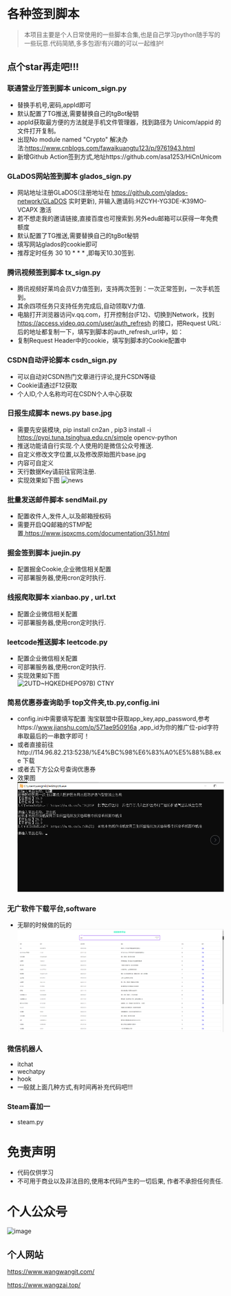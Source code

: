 # 各种签到脚本
> 本项目主要是个人日常使用的一些脚本合集,也是自己学习python随手写的一些玩意.代码简陋,多多包涵!有兴趣的可以一起维护!
## 点个star再走吧!!!
### 联通营业厅签到脚本 unicom_sign.py 
* 替换手机号,密码,appId即可
* 默认配置了TG推送,需要替换自己的tgBot秘钥
* appId获取最方便的方法就是手机文件管理器，找到路径为 Unicom/appid 的文件打开复制。
* 出现No module named "Crypto" 解决办法:https://www.cnblogs.com/fawaikuangtu123/p/9761943.html
* 新增Github Action签到方式,地址https://github.com/asa1253/HiCnUnicom

### GLaDOS网站签到脚本 glados_sign.py
* 网站地址注册GLaDOS(注册地址在 https://github.com/glados-network/GLaDOS 实时更新), 并输入邀请码:HZCYH-YG3DE-K39MO-VCAPX 激活
* 若不想走我的邀请链接,直接百度也可搜索到.另外edu邮箱可以获得一年免费额度  
* 默认配置了TG推送,需要替换自己的tgBot秘钥
* 填写网站glados的cookie即可
* 推荐定时任务 30 10 * * *  ,即每天10.30签到.

### 腾讯视频签到脚本 tx_sign.py
* 腾讯视频好莱坞会员V力值签到，支持两次签到：一次正常签到，一次手机签到。
* 其余四项任务只支持任务完成后,自动领取V力值.
* 电脑打开浏览器访问v.qq.com，打开控制台(F12)、切换到Network，找到 https://access.video.qq.com/user/auth_refresh 的接口，把Request URL:后的地址都复制一下，填写到脚本的auth_refresh_url中，如：
* 复制Request Header中的cookie，填写到脚本的Cookie配置中

### CSDN自动评论脚本 csdn_sign.py
* 可以自动对CSDN热门文章进行评论,提升CSDN等级
* Cookie请通过F12获取
* 个人ID,个人名称均可在CSDN个人中心获取

### 日报生成脚本 news.py base.jpg
* 需要先安装模块, pip install cn2an , pip3 install -i https://pypi.tuna.tsinghua.edu.cn/simple opencv-python
* 推送功能请自行实现.个人使用的是微信公众号推送.
* 自定义修改文字位置,以及修改原始图片base.jpg
* 内容可自定义
* 天行数据Key请前往官网注册.
* 实现效果如下图
![news](https://user-images.githubusercontent.com/22621145/122530097-b8200780-d050-11eb-9615-d9eb567f75fc.jpg)


### 批量发送邮件脚本 sendMail.py
* 配置收件人,发件人,以及邮箱授权码
* 需要开启QQ邮箱的STMP配置,https://www.jspxcms.com/documentation/351.html

### 掘金签到脚本 juejin.py
* 配置掘金Cookie,企业微信相关配置
* 可部署服务器,使用cron定时执行.

### 线报爬取脚本 xianbao.py , url.txt
* 配置企业微信相关配置
* 可部署服务器,使用cron定时执行.

### leetcode推送脚本 leetcode.py
* 配置企业微信相关配置
* 可部署服务器,使用cron定时执行.
* 实现效果如下图  
![2UTD~HQKEDHEPO97B) CTNY](https://user-images.githubusercontent.com/22621145/127611928-2d380f26-0dd0-4511-a0f4-d540f8208d7b.png)

### 简易优惠券查询助手 top文件夹,tb.py,config.ini
* config.ini中需要填写配置 淘宝联盟中获取app_key,app_password,参考https://www.jianshu.com/p/571ae950916a ,app_id为你的推广位-pid字符串取最后的一串数字即可！
* 或者直接前往http://114.96.82.213:5238/%E4%BC%98%E6%83%A0%E5%88%B8.exe  下载
* 或者去下方公众号查询优惠券
* 效果图![img.png](com/ww/taobao/img.png)

### 无广软件下载平台,software
* 无聊的时候做的玩的
![img.png](img.png)

### 微信机器人
* itchat
* wechatpy
* hook
* 一般就上面几种方式,有时间再补充代码吧!!!

### Steam喜加一
* steam.py

# 免责声明
* 代码仅供学习
* 不可用于商业以及非法目的,使用本代码产生的一切后果, 作者不承担任何责任.


# 个人公众号
![image](https://user-images.githubusercontent.com/22621145/122183411-cc7fcb00-cebd-11eb-907f-32043dd611fb.png)
## 个人网站
https://www.wangwangit.com/ 

https://www.wangzai.top/
